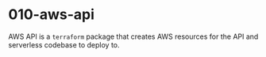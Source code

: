 # 010-aws-api

AWS API is a `terraform` package that creates AWS resources for the API and serverless codebase to deploy to.

